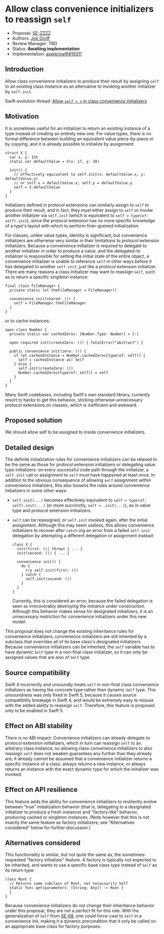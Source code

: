 # Allow class convenience initializers to reassign `self`

* Proposal: [SE-ZZZZ](ZZZZ-convenience-init-self.md)
* Authors: [Joe Groff](https://github.com/jckarter)
* Review Manager: TBD
* Status: **Awaiting implementation**
* Implementation: [apple/swift#19311](https://github.com/apple/swift/pull/19311)

## Introduction

Allow class convenience initializers to produce their result by assigning
`self` to an existing class instance as an alternative to invoking another
initializer by `self.init`.

Swift-evolution thread: [Allow `self = x` in class convenience initializers](https://forums.swift.org/t/allow-self-x-in-class-convenience-initializers/15924)

## Motivation

It is sometimes useful for an initializer to return an existing
instance of a type instead of creating an entirely new one. For value types,
there is no formal difference between building an equivalent value
piece-by-piece or by copying, and it is already possible to initialize by
assignment:

```
struct X {
  var x, y: Int
  static var defaultValue = X(x: 17, y: 38)

  init() {
    // effectively equivalent to self.init(x: defaultValue.x, y: defaultValue.y)
    // or self.x = defaultValue.x; self.y = defaultValue.y
    self = X.defaultValue
  }
}
```

Initializers defined in protocol extensions can similarly assign to `self`
to produce their result, and in fact, they *must* either assign to `self` or
invoke another initializer via `self.init` (which is equivalent to
`self = type(of: self).init`), since the protocol extension has no more
specific knowledge of a type's layout with which to perform finer-grained
initialization.

For classes, unlike value types, identity is significant, but convenience
initializers are otherwise very similar in their limitations to protocol
extension initializers. Because a convenience initializer is
required to delegate to another initializer in order to produce a value, and
the delegated-to initializer is responsible for setting the initial state of
the entire object, a convenience initializer is unable to reference `self`
in other ways before it has delegated to another `self.init`, just like
a protocol extension initializer. There are many reasons a class initializer
may want to reassign `self`, such as to return a specific singleton instance:

```
final class FileManager {
  private static let theFileManager = FileManager()

  convenience init(shared: ()) {
    self = FileManager.theFileManager
  }
}
```

or to cache instances:

```
open class Number {
  private static var cachedZeros: [Number.Type: Number] = [:]

  open required init(createZero: ()) { fatalError("abstract") }

  public convenience init(zero: ()) {
    if let cachedInstance = Number.cachedZeros[type(of: self)] {
      self = cachedInstance as! Self
    } else {
      self.init(createZero: ())
      Number.cachedZeros[type(of: self)] = self
    }
  }
}
```

Many Swift codebases, including Swift's own standard library, currently
resort to hacks to get this behavior, sticking otherwise-unnecessary protocol
extensions on classes, which is inefficient and awkward.

## Proposed solution

We should allow self to be assigned to inside convenience initializers.

## Detailed design

The definite initialization rules for convenience initializers can be relaxed
to be the same as those for protocol extension initializers or delegating
value type initializers: on every successful code path through
the initializer, a `self.init` call or assignment to `self` must have happened
at least once. In addition to the obvious consequence of allowing `self`
assignment within convenience initializers, this also loosens the rules
around convenience initializers in some other ways:

- `self.init(...)` becomes effectively equivalent to
  `self = type(of: self).init(...)` (or more succinctly, `self = .init(...)`),
  as in value type and protocol extension initializers.
- `self` can be reassigned, or `self.init` invoked again, after the initial
  assignment. Although this may seem useless, this allows convenience
  initializers to recover after `catch`-ing an error from a failed `self.init`
  delegation by attempting a different delegation or assignment instead:

    ```
    class X {
      init(first: ()) throws { ... }
      init(second: ()) { ... }

      convenience init() {
        do {
          try self.init(first: ())
        } catch {
          self.init(second: ())
        }
      }
    }
    ```

    Currently, this is considered an error, because the failed delegation is
    seen as irrecoverably destroying the instance under construction. Although
    this behavior makes sense for designated initializers, it is an unnecessary
    restriction for convenience initializers under this new model.

This proposal does not change the existing inheritance rules for convenience
initializers; convenience initializers are still inherited by a subclass that
overrides all of its base class's designated initializers. Because convenience
initializers can be inherited, the `self` variable has to have dynamic `Self`
type in a non-final class initializer, so it can only be assigned values that
are also of `Self` type.

## Source compatibility

Swift 4 incorrectly and unsoundly treats `self` in non-final class
convenience initializers as having the concrete type rather than dynamic
`Self` type. This unsoundness was only fixed in Swift 5, because it causes
source compatibility breakage in Swift 4, and would be extremely easy to misuse
with the added ability to reassign `self`. Therefore, this feature is proposed
only to be enabled in Swift 5.

## Effect on ABI stability

There is no ABI impact. Convenience initializers can already delegate to
protocol extension initializers, which in turn can reassign `self` to an
arbitrary class instance, so allowing class convenience initializers to also
reassign `self` does not weaken guarantees any further than they already are;
it already cannot be assumed that a convenience initializer returns a specific
instance of a class, always returns a new instance, or always returns an
instance with the exact dynamic type for which the initializer was invoked.

## Effect on API resilience

This feature adds the ability for convenience initializers to resiliently
evolve between "true" initialization behavior (that is,
delegating to a designated initializer to produce a fresh instance) and
"factory-like" behavior, producing cached or singleton instances. (Note however
that this is not exactly the same feature as factory initializers; see
"Alternatives considered" below for further discussion.)

## Alternatives considered

This functionality is similar, but not quite the same as, the sometimes-requested
"factory initializer" feature. A factory is typically not expected to be
inherited, and wants to use a specific base class type instead of `Self` as its
return type:

```
class Root {
  // Returns some subclass of Root, not necessarily Self
  static func get(parameters: [String: Any]) -> Root {
  }
}
```

Because convenience initializers do not change their inheritance behavior under
this proposal, they are not a perfect fit for this role. With the generalization
of `Self` from [SE-68](https://github.com/apple/swift-evolution/blob/master/proposals/0068-universal-self.md),
one could force-cast to `Self` in a convenience init, making it a dynamic
precondition that it only be called on an appropriate base class for factory
purposes.
